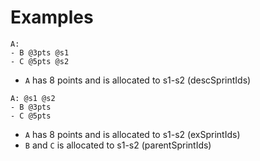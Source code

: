 # Examples

```
A:
- B @3pts @s1
- C @5pts @s2
```

- `A` has 8 points and is allocated to s1-s2 (descSprintIds)

```
A: @s1 @s2
- B @3pts
- C @5pts
```

- `A` has 8 points and is allocated to s1-s2 (exSprintIds)
- `B` and `C` is allocated to s1-s2 (parentSprintIds)
